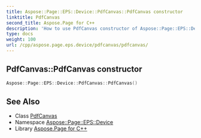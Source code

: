 ```yaml
---
title: Aspose::Page::EPS::Device::PdfCanvas::PdfCanvas constructor
linktitle: PdfCanvas
second_title: Aspose.Page for C++
description: 'How to use PdfCanvas constructor of Aspose::Page::EPS::Device::PdfCanvas class in C++.'
type: docs
weight: 100
url: /cpp/aspose.page.eps.device/pdfcanvas/pdfcanvas/
---
```

## PdfCanvas::PdfCanvas constructor




```cpp
Aspose::Page::EPS::Device::PdfCanvas::PdfCanvas()
```

## See Also

* Class [PdfCanvas](../)
* Namespace [Aspose::Page::EPS::Device](../../)
* Library [Aspose.Page for C++](../../../)

